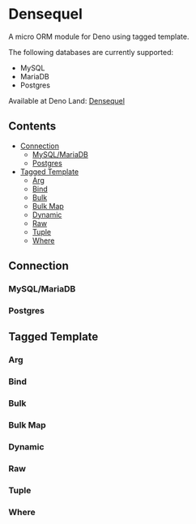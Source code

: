 # Densequel

A micro ORM module for Deno using tagged template.

The following databases are currently supported:

 * MySQL
 * MariaDB
 * Postgres

Available at Deno Land: [Densequel](https://deno.land/x/densequel) 

## Contents
- [Connection](#connection)
  - [MySQL/MariaDB](#mysql/mariadb)
  - [Postgres](#postgres)
- [Tagged Template](#tagged-template)
  - [Arg](#arg)
  - [Bind](#bind)
  - [Bulk](#bulk)
  - [Bulk Map](#bulk-map)
  - [Dynamic](#dynamic)
  - [Raw](#raw)
  - [Tuple](#tuple)
  - [Where](#where)

## Connection

### MySQL/MariaDB

### Postgres

## Tagged Template

### Arg

### Bind

### Bulk

### Bulk Map

### Dynamic

### Raw

### Tuple

### Where